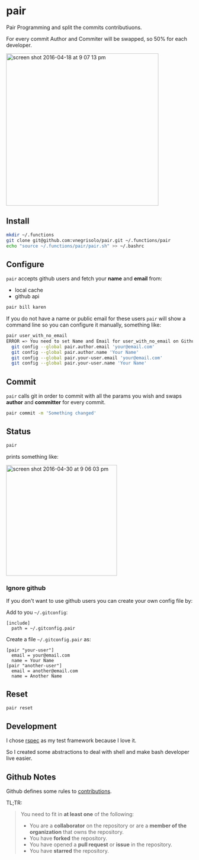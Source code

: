 # pair

Pair Programming and split the commits contributiuons.

For every commit Author and Commiter will be swapped, so 50% for each developer.

<img width="411" alt="screen shot 2016-04-18 at 9 07 13 pm" src="https://cloud.githubusercontent.com/assets/1071893/14624535/9972bc64-05a9-11e6-97e4-6ac53cf76e4b.png">

## Install

```bash
mkdir ~/.functions
git clone git@github.com:vnegrisolo/pair.git ~/.functions/pair
echo "source ~/.functions/pair/pair.sh" >> ~/.bashrc
```

## Configure

`pair` accepts github users and fetch your **name** and **email** from:

- local cache
- github api

```bash
pair bill karen
```

If you do not have a name or public email for these users `pair` will show a command line so you can configure it manually, something like:

```bash
pair user_with_no_email
ERROR => You need to set Name and Email for user_with_no_email on Github, or run manually:
  git config --global pair.author.email 'your@email.com'
  git config --global pair.author.name 'Your Name'
  git config --global pair.your-user.email 'your@email.com'
  git config --global pair.your-user.name 'Your Name'
```

## Commit

`pair` calls git in order to commit with all the params you wish and swaps **author** and **committer** for every commit.

```bash
pair commit -m 'Something changed'
```

## Status

```bash
pair
```

prints something like:

<img width="299" alt="screen shot 2016-04-30 at 9 06 03 pm" src="https://cloud.githubusercontent.com/assets/1071893/14939493/65c4840c-0f17-11e6-8414-5b2a77351f42.png">

### Ignore github

If you don't want to use github users you can create your own config file by:

Add to you `~/.gitconfig`:

```
[include]
  path = ~/.gitconfig.pair
```

Create a file `~/.gitconfig.pair` as:

```
[pair "your-user"]
  email = your@email.com
  name = Your Name
[pair "another-user"]
  email = another@email.com
  name = Another Name
```

## Reset

```bash
pair reset
```

## Development

I chose [rspec](https://github.com/rspec/rspec) as my test framework because I love it.

So I created some abstractions to deal with shell and make bash developer live easier.

## Github Notes

Github defines some rules to [contributions](https://help.github.com/articles/why-are-my-contributions-not-showing-up-on-my-profile/#contributions-that-are-counted).

TL;TR:

> You need to fit in **at least one** of the following:
> 
> - You are a **collaborator** on the repository or are a **member of the organization** that owns the repository.
> - You have **forked** the repository.
> - You have opened a **pull request** or **issue** in the repository.
> - You have **starred** the repository.
